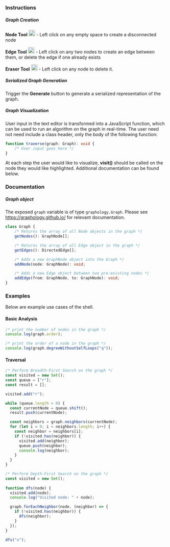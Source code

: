 ### Instructions
##### Graph Creation
**Node Tool**  <img src="https://github.com/waiwasabi/hack2023/assets/58406472/02abd2bd-55a1-4dda-a5b0-19f99822a377" width="20" height="20"> - Left click on any empty space to create a disconnected node


**Edge Tool**  <img src="https://github.com/waiwasabi/hack2023/assets/58406472/79e4991d-0bb0-49b5-9aed-fb2611a6a06d" width="20" height="20"> - Left click on any two nodes to create an edge between them, or delete the edge if one already exists 

**Eraser Tool** <img src="https://github.com/waiwasabi/hack2023/assets/58406472/186fd6fd-6f15-451c-a33e-3f453c5be1a9" width="20" height="20"> - Left click on any node to delete it.

##### Serialized Graph Generation
Trigger the **Generate** button to generate a serialized representation of the graph.

##### Graph Visualization
User input in the text editor is transformed into a JavaScript function, which can be used to run an algorithm on the graph in real-time. The user need not need include a class header, only the body of the following function:

``` ts
function traverse(graph: Graph): void {
	/* User input goes here */
}
```

At each step the user would like to visualize, **visit()** should be called on the node they would like highlighted. Additional documentation can be found below.

### Documentation
##### Graph object
The exposed `graph` variable is of type `graphology.Graph`. Please see https://graphology.github.io/ for relevant documentation.
``` ts
class Graph {
	/* Returns the array of all Node objects in the graph */
	getNodes(): GraphNode[];

	/* Returns the array of all Edge object in the graph */
	getEdges(): DirectedEdge[];

	/* Adds a new GraphNode object into the Graph */
	addNode(node: GraphNode): void;

	/* Adds a new Edge object between two pre-existing nodes */
	addEdge(from: GraphNode, to: GraphNode): void;
}
```

### Examples
Below are example use cases of the shell.

#### Basic Analysis
```ts
/* print the number of nodes in the graph */
console.log(graph.order);
```

```ts
/* print the order of a node in the graph */
console.log(graph.degreeWithoutSelfLoops("q"));
```

#### Traversal
```ts
/* Perform Breadth-First Search on the graph */
const visited = new Set();
const queue = ["r"];
const result = [];

visited.add("r");

while (queue.length > 0) {
  const currentNode = queue.shift();
  result.push(currentNode);

  const neighbors = graph.neighbors(currentNode);
  for (let i = 0; i < neighbors.length; i++) {
    const neighbor = neighbors[i];
    if (!visited.has(neighbor)) {
      visited.add(neighbor);
      queue.push(neighbor);
      console.log(neighbor);
    }
  }
}
```

```ts
/* Perform Depth-First Search on the graph */
const visited = new Set();
  
function dfs(node) {
  visited.add(node);
  console.log("Visited node: " + node);

  graph.forEachNeighbor(node, (neighbor) => {
    if (!visited.has(neighbor)) {
      dfs(neighbor);
    }
  });
}

dfs("x");
```

